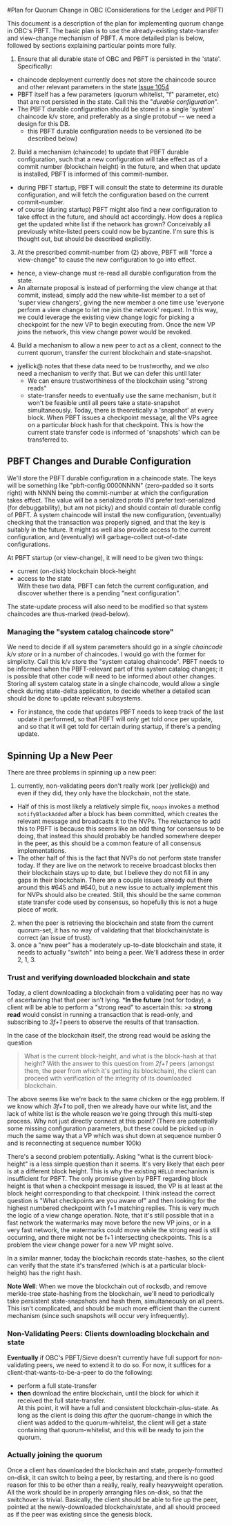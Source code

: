 
#Plan for Quorum Change in OBC (Considerations for the Ledger and PBFT)

This document is a description of the plan for implementing quorum
change in OBC's PBFT.  The basic plan is to use the already-existing
state-transfer and view-change mechanism of PBFT.  A more detailed
plan is below, followed by sections explaining particular points more
fully.

1. Ensure that all durable state of OBC and PBFT is persisted in the
'state'.  Specifically:  
  * chaincode deployment currently does not store the chaincode source
    and other relevant parameters in the state
    [Issue 1054](https://github.com/hyperledger/fabric/issues/1054)  
  * PBFT itself has a few parameters (quorum whitelist, "f" parameter,
    etc) that are not persisted in the state.  Call this the "_durable
    configuration_".  
  * The PBFT durable configuration should be stored in a single
    'system' chaincode k/v store, and preferably as a single protobuf
    -- we need a design for this DB.  
    * this PBFT durable configuration needs to be versioned (to be
      described below)

2. Build a mechanism (chaincode) to update that PBFT durable
configuration, such that a new configuration will take effect as of a
commit number (blockchain height) in the future, and when that update
is installed, PBFT is informed of this commit-number.  
  * during PBFT startup, PBFT will consult the state to determine its
    durable configuration, and will fetch the configuration based on
    the current commit-number.  
  * of course (during startup) PBFT might also find a new
    configuration to take effect in the future, and should act
    accordingly.  How does a replica get the updated white list if the
    network has grown? Conceivably all previously white-listed peers
    could now be byzantine.  I'm sure this is thought out, but should
    be described explicitly.

3. At the prescribed commit-number from (2) above, PBFT will "force a
   view-change" to cause the new configuration to go into
effect.  
  * hence, a view-change must re-read all durable configuration from
    the state.
  * An alternate proposal is instead of performing the view change at that
    commit, instead, simply add the new white-list member to a set of
    'super view changers', giving the new member a one time use 
    'everyone perform a view change to let me join the network' request.
    In this way, we could leverage the existing view change logic for
    picking a checkpoint for the new VP to begin executing from.  Once
    the new VP joins the network, this view change power would be revoked.

4. Build a mechanism to allow a new peer to act as a client, connect
to the current quorum, transfer the current blockchain and
state-snapshot.  
  * jyellick@ notes that these data need to be trustworthy, and we
    _also_ need a mechanism to verify that.  But we can defer this
    until later  
    * We can ensure trustworthiness of the blockchain using "strong
      reads"  
    * state-transfer needs to eventually use the same mechanism, but
      it won't be feasible until all peers take a state-snapshot
      simultaneously.  Today, there is theoretically a 'snapshot' at
      every block.  When PBFT issues a checkpoint message, all the VPs
      agree on a particular block hash for that checkpoint.  This is
      how the current state transfer code is informed of 'snapshots'
      which can be transferred to.

## PBFT Changes and Durable Configuration

We'll store the PBFT durable configuration in a chaincode state.  The
keys will be something like "pbft-config:0000NNNN" (zero-padded so it
sorts right) with NNNN being the commit-number at which the
configuration takes effect.  The value will be a serialized proto (I'd
prefer text-serialized (for debuggability), but am not picky) and
should contain _all_ durable config of PBFT.  A system chaincode will
install the new configuration, (eventually) checking that the
transaction was properly signed, and that the key is suitably in the
future.  It might as well also provide access to the current
configuration, and (eventually) will garbage-collect out-of-date
configurations.

At PBFT startup (or view-change), it will need to be given two things:  
* current (on-disk) blockchain block-height  
* access to the state  
With these two data, PBFT can fetch the current configuration, and
discover whether there is a pending "next configuration".

The state-update process will also need to be modified so that system
chaincodes are thus-marked (read-below).

### Managing the "system catalog chaincode store"

We need to decide if all system parameters should go in a _single
chaincode k/v store_ or in a number of chaincodes.  I would go with
the former for simplicity.  Call this k/v store the "system catalog
chaincode".  PBFT needs to be informed when the PBFT-relevant part of
this system catalog changes; it is possible that other code will need
to be informed about other changes.  Storing all system catalog state
in a single chaincode, would allow a single check during state-delta
application, to decide whether a detailed scan should be done to
update relevant subsystems.  
* For instance, the code that updates PBFT needs to keep track of the 
last update it performed, so that PBFT will only get told once per update,
and so that it will get told for certain during startup, if there's a pending
update.

## Spinning Up a New Peer

There are three problems in spinning up a new peer:  
1. currently, non-validating peers don't really work (per jyellick@)
and even if they did, they only have the blockchain, not the state.
* Half of this is most likely a relatively simple fix, `noops` invokes a
method `notifyBlockAdded` after a block has been committed, which
creates the relevant message and broadcasts it to the NVPs.  The
reluctance to add this to PBFT is because this seems like an odd thing
for consensus to be doing, that instead this should probably be handled
somewhere deeper in the peer, as this should be a common feature of all
consensus implementations.
* The other half of this is the fact that NVPs do not perform state
transfer today.  If they are live on the network to receive broadcast
blocks then their blockchain stays up to date, but I believe they do
not fill in any gaps in their blockchain.  There are a couple issues
already out there around this #645 and #640, but a new issue to actually
implement this for NVPs should also be created.  Still, this should be
the same common state transfer code used by consensus, so hopefully
this is not a huge piece of work.
2. when the peer is retrieving the blockchain and state from the
current quorum-set, it has no way of validating that that
blockchain/state is correct (an issue of trust).  
3. once a "new peer" has a moderately up-to-date blockchain and state,
it needs to actually "switch" into being a peer.  We'll address these
in order 2, 1, 3. 

### Trust and verifying downloaded blockchain and state

Today, a client downloading a blockchain from a validating peer has no
way of ascertaining that that peer isn't lying.  ***In the future**
(not for today), a client will be able to perform a "strong read" to
ascertain this: >a **strong read** would consist in running a
transaction that is read-only, and subscribing to _3f+1_ peers to
observe the results of that transaction.

In the case of the blockchain itself, the strong read would be asking
the question 
>What is the current block-height, and what is the block-hash at that height? 
With the answer to this question from _2f+1_ peers (amongst them, the
peer from which it's getting its blockchain), the client can proceed
with verification of the integrity of its downloaded blockchain.

The above seems like we're back to the same chicken or the egg problem.
If we know which _3f+1_ to poll, then we already have our white list,
and the lack of white list is the whole reason we're going through
this multi-step process.  Why not just directly connect at this point?
(There are potentially some missing configuration parameters, but these
could be picked up in much the same way that a VP which was shut down
at sequence number 0 and is reconnecting at sequence number 100k)

There's a second problem potentially.  Asking "what is the current
block-height" is a less simple question than it seems.  It's very likely
that each peer is at a different block height.  This is why the existing
`HELLO` mechanism is insufficient for PBFT.  The only promise given by
PBFT regarding block height is that when a checkpoint message is issued,
the VP is at least at the block height corresponding to that checkpoint.
I think instead the correct question is "What checkpoints are you aware of"
and then looking for the highest numbered checkpoint with f+1 matching replies.
This is very much the logic of a view change operation.  Note, that it's
still possible that in a fast network the watermarks may move before the new VP
joins, or in a very fast network, the watermarks could move while the strong
read is still occurring, and there might not be f+1 intersecting checkpoints.
This is a problem the view change power for a new VP might solve.

In a similar manner, today the blockchain records state-hashes, so the
client can verify that the state it's transferred (which is at a
particular block-height) has the right hash.

**Note Well**: When we move the blockchain out of rocksdb, and remove
  merkle-tree state-hashing from the blockchain, we'll need to
  periodically take persistent state-snapshots and hash them,
  simultaneously on all peers.  This isn't complicated, and should be
  much more efficient than the current mechanism (since such snapshots
  will occur very infrequently).

### Non-Validating Peers: Clients downloading blockchain and state

**Eventually** if OBC's PBFT/Sieve doesn't currently have full support
for non-validating peers, we need to extend it to do so.  For now, it
suffices for a client-that-wants-to-be-a-peer to do the following:  
* perform a full state-transfer  
* **then** download the entire blockchain, until the block for which it
received the full state-transfer.  
At this point, it will have a full and consistent
blockchain-plus-state.  As long as the client is doing this _after_
the quorum-change in which the client was added to the
quorum-whitelist, the client will get a state containing that
quorum-whitelist, and this will be ready to join the quorum.

### Actually joining the quorum

Once a client has downloaded the blockchain and state,
properly-formatted on-disk, it can switch to being a peer, by
restarting, and there is no good reason for this to be other than a
really, really, really heavyweight operation.  All the work should be
in properly arranging files on-disk, so that the switchover is
trivial.  Basically, the client should be able to fire up the peer,
pointed at the newly-downloaded blockchain/state, and all should
proceed as if the peer was existing since the genesis block.
